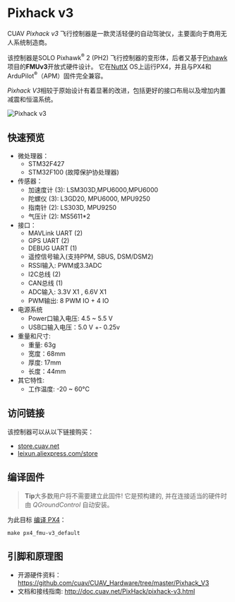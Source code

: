 # Pixhack v3

CUAV *Pixhack v3* 飞行控制器是一款灵活轻便的自动驾驶仪，主要面向于商用无人系统制造商。

该控制器是SOLO Pixhawk<sup>&reg;</sup> 2 (PH2) 飞行控制器的变形体，后者又基于[Pixhawk](https://pixhawk.org/)项目的**FMUv3**开放式硬件设计。 它在[NuttX](http://nuttx.org) OS上运行PX4，并且与PX4和ArduPilot<sup>&reg;</sup>（APM）固件完全兼容。

*Pixhack V3*相较于原始设计有着显著的改进，包括更好的接口布局以及增加内置减震和恒温系统。

![Pixhack v3](../../assets/flight_controller/pixhack_v3/pixhack_v3_157_large_default.jpg)

## 快速预览

* 微处理器： 
  * STM32F427
  * STM32F100 (故障保护协处理器)
* 传感器： 
  * 加速度计 (3): LSM303D,MPU6000,MPU6000
  * 陀螺仪 (3): L3GD20, MPU6000, MPU9250
  * 指南针 (2): LS303D, MPU9250
  * 气压计 (2): MS5611*2
* 接口： 
  * MAVLink UART (2)
  * GPS UART (2)
  * DEBUG UART (1)
  * 遥控信号输入(支持PPM, SBUS, DSM/DSM2)
  * RSSI输入: PWM或3.3ADC
  * I2C总线 (2)
  * CAN总线 (1)
  * ADC输入: 3.3V X1 , 6.6V X1
  * PWM输出: 8 PWM IO + 4 IO
* 电源系统 
  * Power口输入电压: 4.5 ~ 5.5 V
  * USB口输入电压：5.0 V +- 0.25v
* 重量和尺寸: 
  * 重量: 63g
  * 宽度：68mm
  * 厚度: 17mm
  * 长度：44mm
* 其它特性: 
  * 工作温度: -20 ~ 60°C

## 访问链接

该控制器可以从以下链接购买：

* [store.cuav.net](http://store.cuav.net/index.php?id_product=8&id_product_attribute=0&rewrite=pixhack-v3-autopilot&controller=product&id_lang=3)
* [leixun.aliexpress.com/store](https://leixun.aliexpress.com/store)

## 编译固件

> **Tip**大多数用户将不需要建立此固件! 它是预构建的, 并在连接适当的硬件时由 *QGroundControl* 自动安装。

为此目标 [编译 PX4](https://dev.px4.io/en/setup/building_px4.html)：

    make px4_fmu-v3_default
    

## 引脚和原理图

* 开源硬件资料： https://github.com/cuav/CUAV_Hardware/tree/master/Pixhack_V3
* 文档和接线指南: http://doc.cuav.net/PixHack/pixhack-v3.html